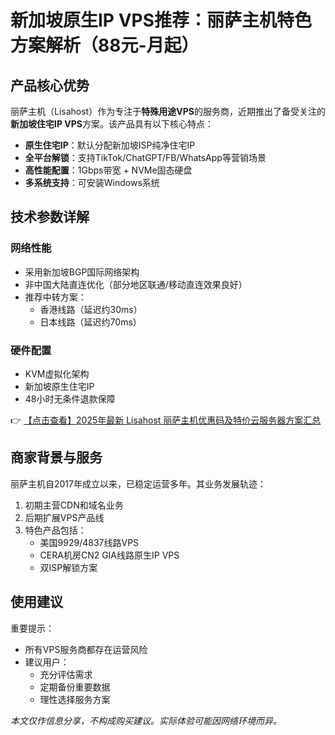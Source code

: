 # 新加坡原生IP VPS推荐：丽萨主机特色方案解析（88元-月起）

## 产品核心优势

丽萨主机（Lisahost）作为专注于**特殊用途VPS**的服务商，近期推出了备受关注的**新加坡住宅IP VPS**方案。该产品具有以下核心特点：

- **原生住宅IP**：默认分配新加坡ISP纯净住宅IP
- **全平台解锁**：支持TikTok/ChatGPT/FB/WhatsApp等营销场景
- **高性能配置**：1Gbps带宽 + NVMe固态硬盘
- **多系统支持**：可安装Windows系统

## 技术参数详解

### 网络性能
- 采用新加坡BGP国际网络架构
- 非中国大陆直连优化（部分地区联通/移动直连效果良好）
- 推荐中转方案：
  - 香港线路（延迟约30ms）
  - 日本线路（延迟约70ms）

### 硬件配置
- KVM虚拟化架构
- 新加坡原生住宅IP
- 48小时无条件退款保障

👉 [【点击查看】2025年最新 Lisahost 丽萨主机优惠码及特价云服务器方案汇总](https://bit.ly/lisazhuji)

## 商家背景与服务

丽萨主机自2017年成立以来，已稳定运营多年。其业务发展轨迹：

1. 初期主营CDN和域名业务
2. 后期扩展VPS产品线
3. 特色产品包括：
   - 美国9929/4837线路VPS
   - CERA机房CN2 GIA线路原生IP VPS
   - 双ISP解锁方案

## 使用建议

重要提示：
- 所有VPS服务商都存在运营风险
- 建议用户：
  - 充分评估需求
  - 定期备份重要数据
  - 理性选择服务方案

*本文仅作信息分享，不构成购买建议。实际体验可能因网络环境而异。*